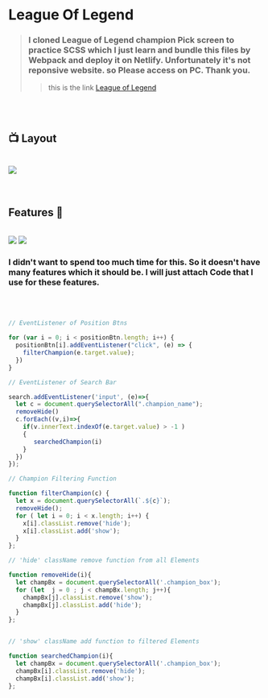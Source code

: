 # League Of Legend 
> ### I cloned League of Legend champion Pick screen to practice SCSS which I just learn and bundle this files by Webpack and deploy it on Netlify. Unfortunately it's not reponsive website. so Please access on PC. Thank you. 
>> this is the link [League of Legend](https://spiffy-khapse-5518ee.netlify.app)

<br>
<br>


## 📺 Layout 

<br>

<img src="./static/images/untitled folder/screen.png">

<br>
<br>
<br>

## Features 💅

<br>

<img src="./static/images/untitled folder/category.gif" > 
<img src="./static/images/untitled folder/search.gif" >

<br>

### I didn't want to spend too much time for this. So it doesn't have many features which it should be. I will just attach Code that I use for these features. 
<br>
<br>

```javascript
// EventListener of Position Btns 

for (var i = 0; i < positionBtn.length; i++) {
  positionBtn[i].addEventListener("click", (e) => {
    filterChampion(e.target.value);
  })
}

// EventListener of Search Bar 

search.addEventListener('input', (e)=>{
  let c = document.querySelectorAll(".champion_name");
  removeHide()
  c.forEach((v,i)=>{
    if(v.innerText.indexOf(e.target.value) > -1 )
    {
       searchedChampion(i)
    }
  })
});

// Champion Filtering Function

function filterChampion(c) {
  let x = document.querySelectorAll(`.${c}`);
  removeHide();
  for ( let i = 0; i < x.length; i++) {
    x[i].classList.remove('hide');
    x[i].classList.add('show');
  }
};

// 'hide' className remove function from all Elements

function removeHide(i){
  let champBx = document.querySelectorAll('.champion_box');
  for (let  j = 0 ; j < champBx.length; j++){
    champBx[j].classList.remove('show');
    champBx[j].classList.add('hide');
  }      
};


// 'show' className add function to filtered Elements

function searchedChampion(i){
  let champBx = document.querySelectorAll('.champion_box');
  champBx[i].classList.remove('hide');
  champBx[i].classList.add('show');
};
```



